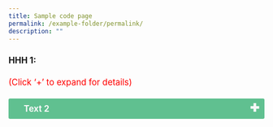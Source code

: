 ```yaml
---
title: Sample code page
permalink: /example-folder/permalink/
description: ""
---
```

<p style="font-size:120%; margin-top: 0px; margin-bottom:20px; line-height:1.35; padding:10px 0 0 0"><b>HHH 1:</b></p>
<p style="font-size:120%; color:red; margin-top: 0px; margin-bottom:20px; line-height:1.35;">(Click ‘+’ to expand for details)</p>
<input type="checkbox" id="Environment">
<label for="Environment" style="background-color: #60C090; color:#f7f7f7;"><b>Text 2</b></label>
<div class="content" style="background-color:#edf4fa;">
	<p style="font-size:18px; margin-top: 2px; margin-bottom:0px; line-height:1.35;">Text 3</p></div>

	

<style>

td {
		display: table-cell;
		vertical-align: middle;
}
input {
    display: none;
}
label {
    display: block;    
	  font-size: 120%;
    padding: 10px 30px;
    margin: 0 0 1px 0;
    cursor: pointer;
    background: #153855;
    border-radius: 3px;
    color: #FFF;
    transition: ease .5s;
	 position: relative;
}
label:hover {
    background: #346f9e;
}
label::after {
	font-family: "Font Awesome 5 Free";
	content: '\271A';
	font-weight: bold;
	font-size: 22px;
	position: absolute;
	right: 10px;
	top: 6px;
}
input:checked + label::after {
	content: '\2716';
}
.content {
    background: #FFFFFF;
    padding: 10px 25px;
    margin: 0 0 1px 0;
    border-radius: 3px;
}
input + label + .content {
    display: none;
}
input:checked + label + .content {
    display: block;
}
	
</style>